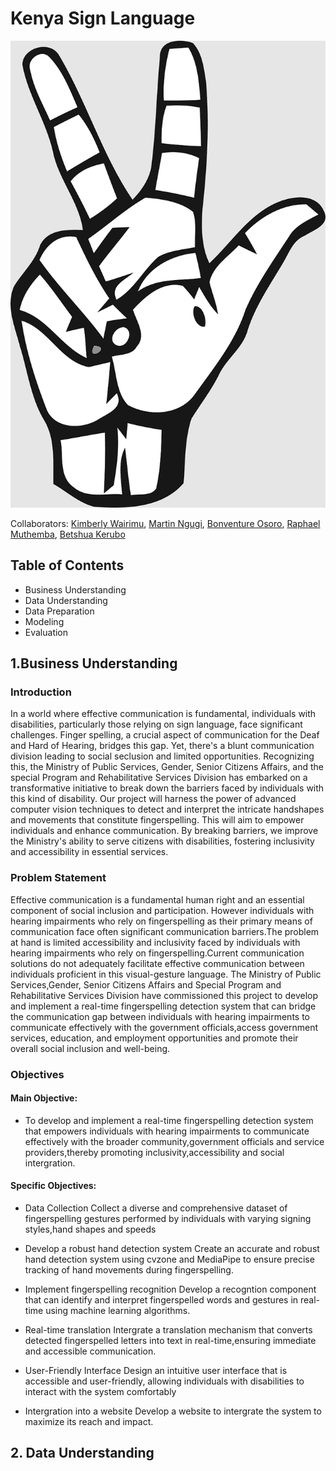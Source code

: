 # Kenya Sign Language

![ksl image](https://github.com/BetshuaK/The_Black_Tide/blob/main/ksl%20image.png?raw=true)

Collaborators: [Kimberly Wairimu](https://github.com/KimberlyWairimu), [Martin Ngugi](https://github.com/martin-ngugi), [Bonventure Osoro](https://github.com/osoroSan), [Raphael Muthemba](https://github.com/Rafael-Muthemba), [Betshua Kerubo](https://github.com/BetshuaK)

## Table of Contents

* Business Understanding
* Data Understanding
* Data Preparation
* Modeling
* Evaluation

## 1.Business Understanding

### Introduction

In a world where effective communication is fundamental, individuals with disabilities, particularly those relying on sign language, face significant challenges. Finger spelling, a crucial aspect of communication for the Deaf and Hard of Hearing, bridges this gap. Yet, there's a blunt communication division leading to social seclusion and limited opportunities. Recognizing this, the Ministry of Public Services, Gender, Senior Citizens Affairs, and the special Program and Rehabilitative Services Division has embarked on a transformative initiative to break down the barriers faced by individuals with this kind of disability. Our project will harness the power of advanced computer vision techniques to detect and interpret the intricate handshapes and movements that constitute fingerspelling. This will aim to empower individuals and enhance communication. By breaking barriers, we improve the Ministry's ability to serve citizens with disabilities, fostering inclusivity and accessibility in essential services.

### Problem Statement

Effective communication is a fundamental human right and an essential component of social inclusion and participation. However individuals with hearing impairments who rely on fingerspelling as their primary means of communication face often significant communication barriers.The problem at hand is limited accessibility and inclusivity faced by individuals with hearing impairments who rely on fingerspelling.Current communication solutions do not adequately facilitate effective communication between individuals proficient in this visual-gesture language. The Ministry of Public Services,Gender, Senior Citizens Affairs and Special Program and Rehabilitative Services Division have commissioned this project to develop and implement a real-time fingerspelling detection system that can bridge the communication gap between individuals with hearing impairments to communicate effectively with the government officials,access government services, education, and employment opportunities and promote their overall social inclusion and well-being.

### 

### Objectives

#### Main Objective: 

* To develop and implement a real-time fingerspelling detection system that empowers individuals with hearing impairments to communicate effectively with the broader community,government officials and service providers,thereby promoting inclusivity,accessibility and social intergration.

#### Specific Objectives:

* Data Collection
Collect a diverse and comprehensive dataset of fingerspelling gestures performed by individuals with varying signing styles,hand shapes and speeds

* Develop a robust hand detection system
Create an accurate and robust hand detection system using cvzone and MediaPipe to ensure precise tracking of hand movements during fingerspelling.

* Implement fingerspelling recognition
Develop a recogntion component that can identify and interpret fingerspelled words and gestures in real-time using machine learning algorithms.

* Real-time translation
Intergrate a translation mechanism that converts detected fingerspelled letters into text in real-time,ensuring immediate and accessible communication.

* User-Friendly Interface
Design an intuitive user interface that is accessible and user-friendly, allowing individuals with disabilities to interact with the system comfortably

* Intergration into a website
Develop a website to intergrate the system to maximize its reach and impact.

## 2. Data Understanding

